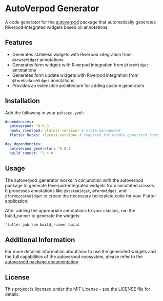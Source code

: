 <!-- 
This README describes the package. If you publish this package to pub.dev,
this README's contents appear on the landing page for your package.

For information about how to write a good package README, see the guide for
[writing package pages](https://dart.dev/tools/pub/writing-package-pages). 

For general information about developing packages, see the Dart guide for
[creating packages](https://dart.dev/guides/libraries/create-packages)
and the Flutter guide for
[developing packages and plugins](https://flutter.dev/to/develop-packages). 
-->

# AutoVerpod Generator

A code generator for the [autoverpod](https://pub.dev/packages/autoverpod) package that automatically generates Riverpod-integrated widgets based on annotations.

## Features

- Generates stateless widgets with Riverpod integration from `@stateWidget` annotations
- Generates form widgets with Riverpod integration from `@formWidget` annotations
- Generates form update widgets with Riverpod integration from `@formUpdateWidget` annotations
- Provides an extensible architecture for adding custom generators

## Installation

Add the following to your `pubspec.yaml`:

```yaml
dependencies:
  autoverpod: ^0.0.3
  hooks_riverpod: <latest-version> # state management
  flutter_hooks: <latest-version> # required for handle generated form field

dev_dependencies:
  autoverpod_generator: ^0.0.1
  build_runner: ^2.4.0
```

## Usage

The autoverpod_generator works in conjunction with the autoverpod package to generate Riverpod-integrated widgets from annotated classes. It processes annotations like `@stateWidget`, `@formWidget`, and `@formUpdateWidget` to create the necessary boilerplate code for your Flutter application.

After adding the appropriate annotations to your classes, run the build_runner to generate the widgets:

```bash
flutter pub run build_runner build
```

## Additional Information

For more detailed information about how to use the generated widgets and the full capabilities of the autoverpod ecosystem, please refer to the [autoverpod package documentation](https://pub.dev/packages/autoverpod).

## License

This project is licensed under the MIT License - see the LICENSE file for details.
